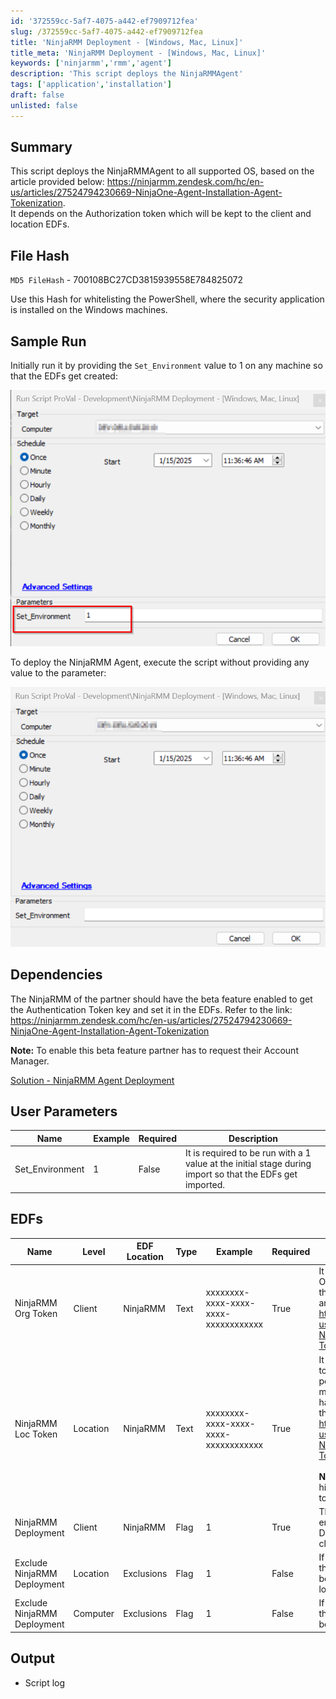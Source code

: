 ```yaml
---
id: '372559cc-5af7-4075-a442-ef7909712fea'
slug: /372559cc-5af7-4075-a442-ef7909712fea
title: 'NinjaRMM Deployment - [Windows, Mac, Linux]'
title_meta: 'NinjaRMM Deployment - [Windows, Mac, Linux]'
keywords: ['ninjarmm','rmm','agent']
description: 'This script deploys the NinjaRMMAgent'
tags: ['application','installation']
draft: false
unlisted: false
---
```


## Summary

This script deploys the NinjaRMMAgent to all supported OS, based on the article provided below:
https://ninjarmm.zendesk.com/hc/en-us/articles/27524794230669-NinjaOne-Agent-Installation-Agent-Tokenization.  
It depends on the Authorization token which will be kept to the client and location EDFs.

## File Hash

`MD5 FileHash` - 700108BC27CD3815939558E784825072

Use this Hash for whitelisting the PowerShell, where the security application is installed on the Windows machines.

## Sample Run

Initially run it by providing the `Set_Environment` value to 1 on any machine so that the EDFs get created:

![Sample Run 1](../../../static/img/docs/ninjarmm-deployment/image.png)

To deploy the NinjaRMM Agent, execute the script without providing any value to the parameter:

![Sample Run 2](../../../static/img/docs/ninjarmm-deployment/image-1.png)

## Dependencies

The NinjaRMM of the partner should have the beta feature enabled to get the Authentication Token key and set it in the EDFs. Refer to the link:
https://ninjarmm.zendesk.com/hc/en-us/articles/27524794230669-NinjaOne-Agent-Installation-Agent-Tokenization

**Note:** To enable this beta feature partner has to request their Account Manager.  

[Solution - NinjaRMM Agent Deployment ](/docs/c42dc847-beeb-4064-80de-3ce936a2ead7)

## User Parameters

| Name               | Example   | Required | Description                                                                                               |
|--------------------|-----------|----------|-----------------------------------------------------------------------------------------------------------|
| Set_Environment    | 1         | False    | It is required to be run with a 1 value at the initial stage during import so that the EDFs get imported. |

## EDFs

| Name               | Level     | EDF Location | Type | Example                              | Required | Description                                                                                               |
|--------------------|-----------|--------------|------|--------------------------------------|----------|-----------------------------------------------------------------------------------------------------------|
| NinjaRMM Org Token | Client    | NinjaRMM     | Text | xxxxxxxx-xxxx-xxxx-xxxx-xxxxxxxxxxxx | True     | It needs to be filled with the Organization token key fetched from the NinjaRMM portal. Refer to the article: https://ninjarmm.zendesk.com/hc/en-us/articles/27524794230669-NinjaOne-Agent-Installation-Agent-Tokenization |
| NinjaRMM Loc Token | Location  | NinjaRMM     | Text | xxxxxxxx-xxxx-xxxx-xxxx-xxxxxxxxxxxx | True     | It needs to be filled with the Location token key fetched from the NinjaRMM portal where the Organization has multiple locations similar to what they had in their CW Automate. Refer to the article: https://ninjarmm.zendesk.com/hc/en-us/articles/27524794230669-NinjaOne-Agent-Installation-Agent-Tokenization <br> </br> **Note:** The location-level Token has higher priority than the client-level token. |
| NinjaRMM Deployment | Client   | NinjaRMM     | Flag | 1                                    | True     | This Client-EDF is required to be enabled for the NinjaRMM Deployment for the agents of the client.       |
| Exclude NinjaRMM Deployment | Location | Exclusions | Flag | 1                              | False    | If this Location-EDF is checked, then the NinjaRMMAgent deployment will be excluded for the agents of that location. |
| Exclude NinjaRMM Deployment | Computer | Exclusions | Flag | 1                              | False    | If this Computer-EDF if checked, then the NinjaRMMAgent deployment will be excluded for that agent.       |

## Output

- Script log